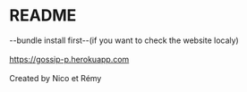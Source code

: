 # README

--bundle install first--(if you want to check the website localy)<br><br>
https://gossip-p.herokuapp.com<br><br>
Created by Nico et Rémy
